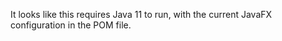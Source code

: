 
It looks like this requires Java 11 to run, with the current JavaFX configuration 
in the POM file.

